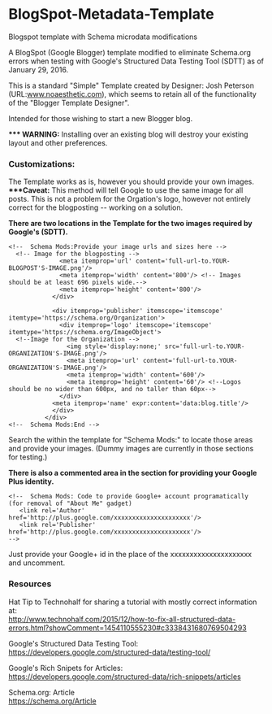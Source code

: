 # BlogSpot-Metadata-Template
Blogspot template with Schema microdata modifications

A BlogSpot (Google Blogger) template modified to eliminate Schema.org errors when testing with Google's Structured Data Testing Tool (SDTT) as of January 29, 2016.

This is a standard "Simple" Template created by Designer: Josh Peterson (URL:www.noaesthetic.com), which seems to retain all of the functionality of the "Blogger Template Designer".

Intended for those wishing to start a new Blogger blog. 

<b>*** WARNING:</b> Installing over an existing blog will destroy your existing layout and other preferences. 

<h3>Customizations:</h3>

The Template works as is, however you should provide your own images.<br/>
<b>***Caveat:</b> This method will tell Google to use the same image for all posts. This is not a problem for the Orgation's logo, however not entirely correct for the blogposting -- working on a solution.


<b>There are two locations in the Template for the two images required by Google's (SDTT).</b>
```
<!--  Schema Mods:Provide your image urls and sizes here -->
  <!-- Image for the blogposting -->  
              <meta itemprop='url' content='full-url-to.YOUR-BLOGPOST'S-IMAGE.png'/>
              <meta itemprop='width' content='800'/> <!-- Images should be at least 696 pixels wide.-->
              <meta itemprop='height' content='800'/>
            </div>
            
            <div itemprop='publisher' itemscope='itemscope' itemtype='https://schema.org/Organization'>
              <div itemprop='logo' itemscope='itemscope' itemtype='https://schema.org/ImageObject'>
  <!--Image for the Organization --> 
                <img style='display:none;' src='full-url-to.YOUR-ORGANIZATION'S-IMAGE.png'/>
                <meta itemprop='url' content='full-url-to.YOUR-ORGANIZATION'S-IMAGE.png'/>
                <meta itemprop='width' content='600'/>
                <meta itemprop='height' content='60'/> <!--Logos should be no wider than 600px, and no taller than 60px-->
              </div>
            <meta itemprop='name' expr:content='data:blog.title'/>
            </div>
          </div>
<!--  Schema Mods:End -->

```
Search the within the template for "Schema Mods:" to locate those areas and provide your images.
(Dummy images are currently in those sections for testing.)

<b>There is also a commented area in the <Head> section for providing your Google Plus identity.</b>
```
<!--  Schema Mods: Code to provide Google+ account programatically (for removal of "About Me" gadget)
   <link rel='Author' href='http://plus.google.com/xxxxxxxxxxxxxxxxxxxxx'/>
   <link rel='Publisher' href='http://plus.google.com/xxxxxxxxxxxxxxxxxxxxx'/>
-->
```
Just provide your Google+ id in the place of the xxxxxxxxxxxxxxxxxxxxx and uncomment.

<h3>Resources</h3>

Hat Tip to Technohalf for sharing a tutorial with mostly correct information at:<br/> http://www.technohalf.com/2015/12/how-to-fix-all-structured-data-errors.html?showComment=1454110555230#c3338431680769504293

Google's Structured Data Testing Tool:<br/>
https://developers.google.com/structured-data/testing-tool/

Google's Rich Snipets for Articles:<br/>
https://developers.google.com/structured-data/rich-snippets/articles

Schema.org: Article<br/>
https://schema.org/Article
